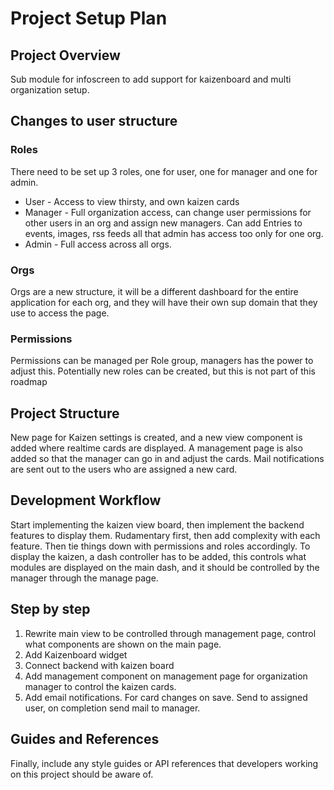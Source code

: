 # Project Setup Plan

## Project Overview
Sub module for infoscreen to add support for kaizenboard and multi organization setup. 

## Changes to user structure
### Roles
There need to be set up 3 roles, one for user, one for manager and one for admin. 
 * User - Access to view thirsty, and own kaizen cards
 * Manager - Full organization access, can change user permissions for other users in an org and assign new managers. Can add Entries to events, images, rss feeds all that admin has access too only for one org. 
 * Admin - Full access across all orgs. 
### Orgs
Orgs are a new structure, it will be a different dashboard for the entire application for each org, and they will have their own sup domain that they use to access the page.
### Permissions
Permissions can be managed per Role group, managers has the power to adjust this. Potentially new roles can be created, but this is not part of this roadmap

## Project Structure
New page for Kaizen settings is created, and a new view component is added where realtime cards are displayed. A management page is also added so that the manager can go in and adjust the cards. Mail notifications are sent out to the users who are assigned a new card. 

## Development Workflow
Start implementing the kaizen view board, then implement the backend features to display them. Rudamentary first, then add complexity with each feature. Then tie things down with permissions and roles accordingly. 
To display the kaizen, a dash controller has to be added, this controls what modules are displayed on the main dash, and it should be controlled by the manager through the manage page.

## Step by step
1. Rewrite main view to be controlled through management page, control what components are shown on the main page. 
2. Add Kaizenboard widget
3. Connect backend with kaizen board
4. Add management component on management page for organization manager to control the kaizen cards. 
5. Add email notifications. For card changes on save. Send to assigned user, on completion send mail to manager. 


## Guides and References
Finally, include any style guides or API references that developers working on this project should be aware of.
